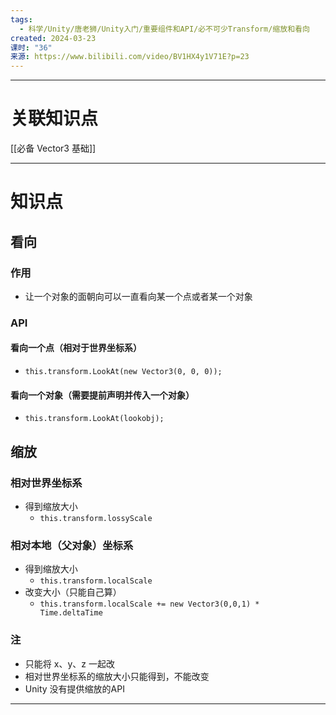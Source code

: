 ```yaml
---
tags:
  - 科学/Unity/唐老狮/Unity入门/重要组件和API/必不可少Transform/缩放和看向
created: 2024-03-23
课时: "36"
来源: https://www.bilibili.com/video/BV1HX4y1V71E?p=23
---
```



---
# 关联知识点

[[必备 Vector3 基础]]

---
# 知识点

## 看向

### 作用

- 让一个对象的面朝向可以一直看向某一个点或者某一个对象
### API

#### 看向一个点（相对于世界坐标系）

- `this.transform.LookAt(new Vector3(0, 0, 0));`
#### 看向一个对象（需要提前声明并传入一个对象）

- `this.transform.LookAt(lookobj);`

## 缩放
### 相对世界坐标系

- 得到缩放大小
	- `this.transform.lossyScale`
### 相对本地（父对象）坐标系

- 得到缩放大小
	-  `this.transform.localScale`
- 改变大小（只能自己算）
	- `this.transform.localScale += new Vector3(0,0,1) * Time.deltaTime `
### 注

- 只能将 x、y、z 一起改
- 相对世界坐标系的缩放大小只能得到，不能改变
- Unity 没有提供缩放的API

---
